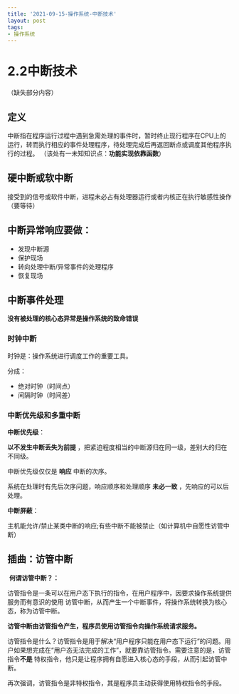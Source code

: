 ```yaml
---
title: '2021-09-15-操作系统-中断技术'
layout: post
tags: 
- 操作系统
---
```


# 2.2中断技术 

（缺失部分内容）
## 定义
中断指在程序运行过程中遇到急需处理的事件时，暂时终止现行程序在CPU上的运行，转而执行相应的事件处理程序，待处理完成后再返回断点或调度其他程序执行的过程。
（该处有一未知知识点：**功能实现依靠函数**）
## 硬中断或软中断
接受到的信号或软件中断，进程未必占有处理器运行或者内核正在执行敏感性操作（要等待）
## 中断异常响应要做：
+ 发现中断源
+ 保护现场
+ 转向处理中断/异常事件的处理程序
+ 恢复现场
## 中断事件处理
**没有被处理的核心态异常是操作系统的致命错误**
### 时钟中断
时钟是：操作系统进行调度工作的重要工具。

分成：
+ 绝对时钟（时间点）
+ 间隔时钟（时间差）
### 中断优先级和多重中断
**中断优先级**：

**以不发生中断丢失为前提** ，把紧迫程度相当的中断源归在同一级，差别大的归在不同级。


中断优先级仅仅是 **响应** 中断的次序。

系统在处理时有先后次序问题，响应顺序和处理顺序 **未必一致** ，先响应的可以后处理。

**中断屏蔽**：

主机能允许/禁止某类中断的响应;有些中断不能被禁止（如计算机中自愿性访管中断）

## 插曲：访管中断

​	**何谓访管中断？：**

​	访管指令是一条可以在用户态下执行的指令，在用户程序中，因要求操作系统提供服务而有意识的使用	访管中断，从而产生一个中断事件，将操作系统转换为核心态，称为访管中断。

​	**访管中断由访管指令产生，程序员使用访管指令向操作系统请求服务。**

​    访管指令是什么？访管指令是用于解决“用户程序只能在用户态下运行”的问题。用户如果想完成在“用户态无法完成的工作”，就要靠访管指令。需要注意的是，访管指令**不是** 特权指令，他只是让程序拥有自愿进入核心态的手段，从而引起访管中断。

再次强调，访管指令是非特权指令，其是程序员主动获得使用特权指令的手段。

